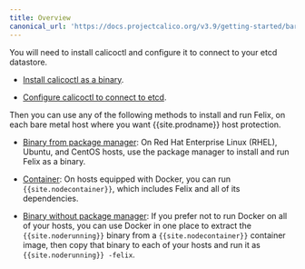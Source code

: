 ```yaml
---
title: Overview
canonical_url: 'https://docs.projectcalico.org/v3.9/getting-started/bare-metal/installation/overview'
---
```


You will need to install calicoctl and configure it to connect to your etcd datastore.

-  [Install calicoctl as a binary](../../calicoctl/install#installing-calicoctl-as-a-binary-on-a-single-host).

-  [Configure calicoctl to connect to etcd](../../calicoctl/configure/etcd).

Then you can use any of the following methods to install and run Felix, on each bare metal
host where you want {{site.prodname}} host protection.

- [Binary from package manager](binary-mgr): On Red Hat Enterprise Linux (RHEL), Ubuntu,
  and CentOS hosts, use the package manager to install and run Felix as a binary.

- [Container](container): On hosts equipped with Docker, you can run `{{site.nodecontainer}}`,
  which includes Felix and all of its dependencies.

- [Binary without package manager](binary): If you prefer not to run Docker on all of your
  hosts, you can use Docker in one place to extract the `{{site.noderunning}}` binary from a
  `{{site.nodecontainer}}` container image, then copy that binary to each of your hosts and
  run it as `{{site.noderunning}} -felix`.
